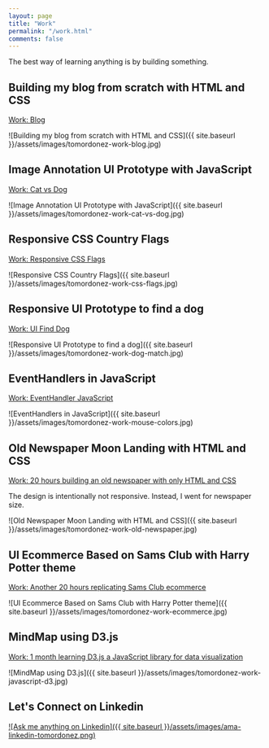 ```yaml
---
layout: page
title: "Work"
permalink: "/work.html"
comments: false
---
```

The best way of learning anything is by building something.

## Building my blog from scratch with HTML and CSS

[Work: Blog](../work/blog.html)


![Building my blog from scratch with HTML and CSS]({{ site.baseurl }}/assets/images/tomordonez-work-blog.jpg)

## Image Annotation UI Prototype with JavaScript

[Work: Cat vs Dog](../work/cat-vs-dog.html)


![Image Annotation UI Prototype with JavaScript]({{ site.baseurl }}/assets/images/tomordonez-work-cat-vs-dog.jpg)

## Responsive CSS Country Flags

[Work: Responsive CSS Flags](../work/css-flags.html)


![Responsive CSS Country Flags]({{ site.baseurl }}/assets/images/tomordonez-work-css-flags.jpg)

## Responsive UI Prototype to find a dog

[Work: UI Find Dog](../work/dog-match.html)


![Responsive UI Prototype to find a dog]({{ site.baseurl }}/assets/images/tomordonez-work-dog-match.jpg)

## EventHandlers in JavaScript

[Work: EventHandler JavaScript](../work/mouse-and-colors.html)


![EventHandlers in JavaScript]({{ site.baseurl }}/assets/images/tomordonez-work-mouse-colors.jpg)

## Old Newspaper Moon Landing with HTML and CSS

[Work: 20 hours building an old newspaper with only HTML and CSS](../work/nytimes-walk-moon.html)

The design is intentionally not responsive. Instead, I went for newspaper size.


![Old Newspaper Moon Landing with HTML and CSS]({{ site.baseurl }}/assets/images/tomordonez-work-old-newspaper.jpg)

## UI Ecommerce Based on Sams Club with Harry Potter theme

[Work: Another 20 hours replicating Sams Club ecommerce](../work/tomstrolley.html)


![UI Ecommerce Based on Sams Club with Harry Potter theme]({{ site.baseurl }}/assets/images/tomordonez-work-ecommerce.jpg)

## MindMap using D3.js

[Work: 1 month learning D3.js a JavaScript library for data visualization](../mind-map-network-graph-d3/)


![MindMap using D3.js]({{ site.baseurl }}/assets/images/tomordonez-work-javascript-d3.jpg)

## Let's Connect on Linkedin

[![Ask me anything on Linkedin]({{ site.baseurl }}/assets/images/ama-linkedin-tomordonez.png)](https://www.linkedin.com/in/tomordonez/)